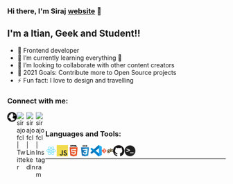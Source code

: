 ### Hi there, I'm Siraj [website] 👋 


## I'm a Itian, Geek and Student!!

- 🔭 Frontend developer
- 🌱 I’m currently learning everything 🤣
- 👯 I’m looking to collaborate with other content creators
- 🥅 2021 Goals: Contribute more to Open Source projects
- ⚡ Fun fact: I love to design and travelling

### Connect with me:

[<img align="left" alt="sirajofcl" width="22px" src="https://raw.githubusercontent.com/iconic/open-iconic/master/svg/globe.svg" />][website]
[<img align="left" alt="sirajofcl  | Twitter" width="22px" src="https://cdn.jsdelivr.net/npm/simple-icons@v3/icons/twitter.svg" />][twitter]
[<img align="left" alt="sirajofcl | LinkedIn" width="22px" src="https://cdn.jsdelivr.net/npm/simple-icons@v3/icons/linkedin.svg" />][linkedin]
[<img align="left" alt="sirajofcl | Instagram" width="22px" src="https://cdn.jsdelivr.net/npm/simple-icons@v3/icons/instagram.svg" />][instagram]

<br/>

### Languages and Tools:
<img align="left" alt="React" width="26px" src="https://raw.githubusercontent.com/github/explore/80688e429a7d4ef2fca1e82350fe8e3517d3494d/topics/react/react.png" />
<img align="left" alt="JavaScript" width="26px" src="https://raw.githubusercontent.com/github/explore/80688e429a7d4ef2fca1e82350fe8e3517d3494d/topics/javascript/javascript.png" />
<img align="left" alt="HTML5" width="26px" src="https://raw.githubusercontent.com/github/explore/80688e429a7d4ef2fca1e82350fe8e3517d3494d/topics/html/html.png" />
<img align="left" alt="CSS3" width="26px" src="https://raw.githubusercontent.com/github/explore/80688e429a7d4ef2fca1e82350fe8e3517d3494d/topics/css/css.png" />
<img align="left" alt="Visual Studio Code" width="26px" src="https://raw.githubusercontent.com/github/explore/80688e429a7d4ef2fca1e82350fe8e3517d3494d/topics/visual-studio-code/visual-studio-code.png" />
<img align="left" alt="Git" width="26px" src="https://raw.githubusercontent.com/github/explore/80688e429a7d4ef2fca1e82350fe8e3517d3494d/topics/git/git.png" />
<img align="left" alt="GitHub" width="26px" src="https://raw.githubusercontent.com/github/explore/78df643247d429f6cc873026c0622819ad797942/topics/github/github.png" />
<img align="left" alt="Terminal" width="26px" src="https://raw.githubusercontent.com/github/explore/80688e429a7d4ef2fca1e82350fe8e3517d3494d/topics/terminal/terminal.png" />

<br/>

---

[website]: https://linkedin.com/in/sirajofcl
[twitter]: https://twitter.com/sirajofcl
[instagram]: https://instagram.com/sirajofcl/
[linkedin]: https://linkedin.com/in/sirajofcl

